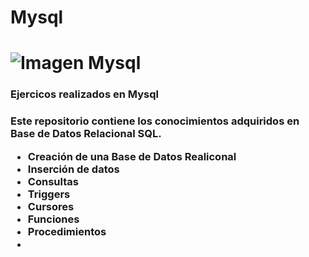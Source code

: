 <h1>Mysql<h1>
<img src="https://proyectoa.com/wp-content/uploads/2008/09/mysql.jpg" alt="Imagen Mysql">
<h3><b>Ejercicos realizados en Mysql</b><h3>
<p>Este repositorio contiene los conocimientos adquiridos en Base de Datos Relacional SQL.</p>
<ul>
    <li>Creación de una Base de Datos Realiconal</li>
    <li>Inserción de datos</li>
    <li>Consultas</li>
    <li>Triggers</li>
    <li>Cursores</li>
    <li>Funciones</li>
    <li>Procedimientos<li>
</ul>